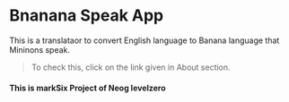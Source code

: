 # Bnanana Speak App 

This is a translataor to convert English language to Banana language that Mininons speak. 

>To check this, click on the link given in About section.

#### This is markSix Project of Neog levelzero  ####
